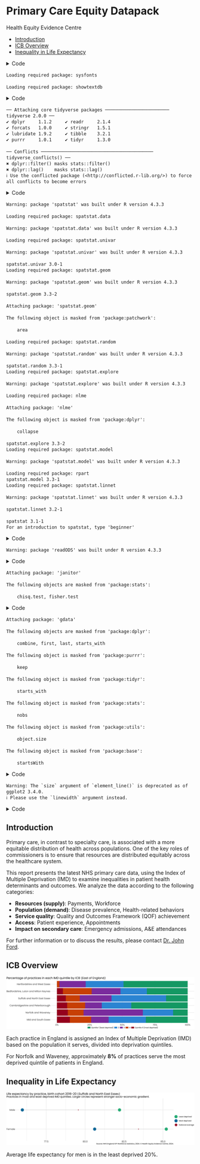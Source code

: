 # Primary Care Equity Datapack
Health Equity Evidence Centre

- [Introduction](#introduction)
- [ICB Overview](#icb-overview)
- [Inequality in Life Expectancy](#inequality-in-life-expectancy)

<details>
<summary>Code</summary>

``` r
# Load necessary libraries
library(ggplot2)
library(showtext)
```

</details>

    Loading required package: sysfonts

    Loading required package: showtextdb

<details>
<summary>Code</summary>

``` r
library(patchwork)
library(ggtext)
library(fingertipsR)
library(tidyverse)
```

</details>

    ── Attaching core tidyverse packages ──────────────────────── tidyverse 2.0.0 ──
    ✔ dplyr     1.1.2     ✔ readr     2.1.4
    ✔ forcats   1.0.0     ✔ stringr   1.5.1
    ✔ lubridate 1.9.2     ✔ tibble    3.2.1
    ✔ purrr     1.0.1     ✔ tidyr     1.3.0

    ── Conflicts ────────────────────────────────────────── tidyverse_conflicts() ──
    ✖ dplyr::filter() masks stats::filter()
    ✖ dplyr::lag()    masks stats::lag()
    ℹ Use the conflicted package (<http://conflicted.r-lib.org/>) to force all conflicts to become errors

<details>
<summary>Code</summary>

``` r
library(purrr)
library(tibble)
library(spatstat)
```

</details>

    Warning: package 'spatstat' was built under R version 4.3.3

    Loading required package: spatstat.data

    Warning: package 'spatstat.data' was built under R version 4.3.3

    Loading required package: spatstat.univar

    Warning: package 'spatstat.univar' was built under R version 4.3.3

    spatstat.univar 3.0-1
    Loading required package: spatstat.geom

    Warning: package 'spatstat.geom' was built under R version 4.3.3

    spatstat.geom 3.3-2

    Attaching package: 'spatstat.geom'

    The following object is masked from 'package:patchwork':

        area

    Loading required package: spatstat.random

    Warning: package 'spatstat.random' was built under R version 4.3.3

    spatstat.random 3.3-1
    Loading required package: spatstat.explore

    Warning: package 'spatstat.explore' was built under R version 4.3.3

    Loading required package: nlme

    Attaching package: 'nlme'

    The following object is masked from 'package:dplyr':

        collapse

    spatstat.explore 3.3-2
    Loading required package: spatstat.model

    Warning: package 'spatstat.model' was built under R version 4.3.3

    Loading required package: rpart
    spatstat.model 3.3-1
    Loading required package: spatstat.linnet

    Warning: package 'spatstat.linnet' was built under R version 4.3.3

    spatstat.linnet 3.2-1

    spatstat 3.1-1 
    For an introduction to spatstat, type 'beginner' 

<details>
<summary>Code</summary>

``` r
library(lubridate)
library(readODS)
```

</details>

    Warning: package 'readODS' was built under R version 4.3.3

<details>
<summary>Code</summary>

``` r
library(janitor)
```

</details>


    Attaching package: 'janitor'

    The following objects are masked from 'package:stats':

        chisq.test, fisher.test

<details>
<summary>Code</summary>

``` r
library(gdata)
```

</details>


    Attaching package: 'gdata'

    The following objects are masked from 'package:dplyr':

        combine, first, last, starts_with

    The following object is masked from 'package:purrr':

        keep

    The following object is masked from 'package:tidyr':

        starts_with

    The following object is masked from 'package:stats':

        nobs

    The following object is masked from 'package:utils':

        object.size

    The following object is masked from 'package:base':

        startsWith

<details>
<summary>Code</summary>

``` r
# Set up Google font and automatic display for text rendering
font_add_google("Poppins", family = "Poppins")
showtext_auto()

# Set up the ggplot theme
theme_set(
  theme_minimal() +
    theme(
      axis.title = element_text(size = 80, family = "Poppins"),
      axis.text = element_text(size = 80, family = "Poppins"),
      plot.caption = element_text(size = 60, family = "Poppins"),
      plot.title = element_text(size = 100, family = "Poppins"),
      plot.subtitle = element_text(size = 90, family = "Poppins"),
      panel.grid = element_line(size = 5),
      legend.title = element_text(size = 60, family = "Poppins"),
      legend.text = element_text(size = 60, family = "Poppins"),
      legend.key.width = unit(3.5, "cm"),
      plot.title.position = "plot"
    )
)
```

</details>

    Warning: The `size` argument of `element_line()` is deprecated as of ggplot2 3.4.0.
    ℹ Please use the `linewidth` argument instead.

<details>
<summary>Code</summary>

``` r
# Update default settings for geom_point size
update_geom_defaults("point", list(size = 50))

# Import data
df <- read.csv("final_data.csv")

# Define helper functions or custom operators if needed
"%ni%" <- Negate("%in%")

# Optional: suppress warnings and set figure dimensions globally for knitr
knitr::opts_chunk$set(
  echo = FALSE,
  warning = FALSE,
  fig.width = 90,
  fig.height = 25,
  fig.fullwidth = TRUE
)
```

</details>

## Introduction

Primary care, in contrast to specialty care, is associated with a more
equitable distribution of health across populations. One of the key
roles of commissioners is to ensure that resources are distributed
equitably across the healthcare system.

This report presents the latest NHS primary care data, using the Index
of Multiple Deprivation (IMD) to examine inequalities in patient health
determinants and outcomes. We analyze the data according to the
following categories:

- **Resources (supply)**: Payments, Workforce
- **Population (demand)**: Disease prevalence, Health-related behaviors
- **Service quality**: Quality and Outcomes Framework (QOF) achievement
- **Access**: Patient experience, Appointments
- **Impact on secondary care**: Emergency admissions, A&E attendances

For further information or to discuss the results, please contact
[Dr. John Ford](mailto:j.a.ford@qmul.ac.uk).

## ICB Overview

![](slides_files/figure-commonmark/overview-1.png)

Each practice in England is assigned an Index of Multiple Deprivation
(IMD) based on the population it serves, divided into deprivation
quintiles.

For Norfolk and Waveney, approximately **8%** of practices serve the
most deprived quintile of patients in England.

## Inequality in Life Expectancy

![](slides_files/figure-commonmark/Life_Expectancy-1.png)

Average life expectancy for men is in the least deprived 20%.
